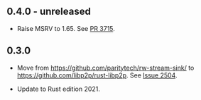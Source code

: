 ## 0.4.0 - unreleased

- Raise MSRV to 1.65.
  See [PR 3715].

[PR 3715]: https://github.com/libp2p/rust-libp2p/pull/3715

## 0.3.0

- Move from https://github.com/paritytech/rw-stream-sink/ to https://github.com/libp2p/rust-libp2p. See [Issue 2504].

- Update to Rust edition 2021.

[Issue 2504]: https://github.com/libp2p/rust-libp2p/issues/2504
